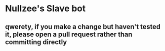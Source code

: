 # Nullzee's Slave bot
## qwerety, if you make a change but haven't tested it, please open a pull request rather than committing directly

